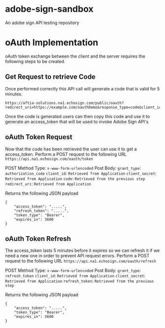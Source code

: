 # adobe-sign-sandbox
An adobe sign API testing repository

# oAuth Implementation

oAuth token exchange between the client and the server requires the following steps to be created.

## Get Request to retrieve Code
Once performed correctly this API call will generate a code that is valid for 5 minutes.

```
https://aftia-solutions.na1.echosign.com/public/oauth?redirect_uri=https://example.com/oauthDemo&response_type=code&client_id=d4HQNPFIXFD255H&scope=user_login:self+agreement_write:account&state=S6YQD7KDA556DIV6NAU4ELTGSIV26ZNMXDSF7WIEEP0ZLQCLDQ89OYG78C3K9SROC8DXCGRVSGKU1IT1
```

Once the code is generated users can then copy this code and use it to generate an access_token that will be used to invoke Adobe Sign API's

## oAuth Token Request

Now that the code has been retrieved the user can use it to get a access_token. Perform a POST request to the following URL `https://api.na1.echosign.com/oauth/token`

POST Method Type: `x-www-form-urlencoded`
Post Body:
`grant_type`: `authorization_code`
`client_id`: `Retrieved from Application`
`client_secret`: `Retrieved from Application`
`code`: `Retrieved from the previous step`
`redirect_uri`: `Retrieved from Application`

Returns the following JSON payload
```
{
    "access_token": ".....",
    "refresh_token": ".....",
    "token_type": "Bearer",
    "expires_in": 3600
}
```

## oAuth Token Refresh

The access_token lasts 5 minutes before it expires so we can refresh it if we need a new one in order to prevent API request errors. Perform a POST request to the following URL `https://api.na1.echosign.com/oauth/refresh`

POST Method Type: `x-www-form-urlencoded`
Post Body:
`grant_type`: `refresh_token`
`client_id`: `Retrieved from Application`
`client_secret`: `Retrieved from Application`
`refresh_token`: `Retrieved from the previous step`

Returns the following JSON payload
```
{
    "access_token": ".....",
    "token_type": "Bearer",
    "expires_in": 3600
}
```

